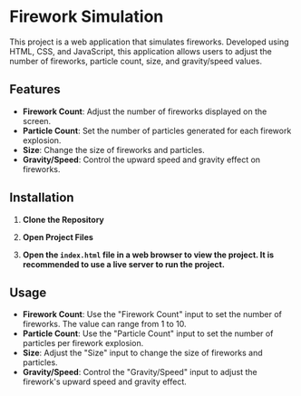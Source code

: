 # Firework Simulation

This project is a web application that simulates fireworks. Developed using HTML, CSS, and JavaScript, this application allows users to adjust the number of fireworks, particle count, size, and gravity/speed values.

## Features

- **Firework Count**: Adjust the number of fireworks displayed on the screen.
- **Particle Count**: Set the number of particles generated for each firework explosion.
- **Size**: Change the size of fireworks and particles.
- **Gravity/Speed**: Control the upward speed and gravity effect on fireworks.

## Installation

1. **Clone the Repository**

2. **Open Project Files**
   
3. **Open the `index.html` file in a web browser to view the project. It is recommended to use a live server to run the project.**

## Usage

- **Firework Count**: Use the "Firework Count" input to set the number of fireworks. The value can range from 1 to 10.
- **Particle Count**: Use the "Particle Count" input to set the number of particles per firework explosion.
- **Size**: Adjust the "Size" input to change the size of fireworks and particles.
- **Gravity/Speed**: Control the "Gravity/Speed" input to adjust the firework's upward speed and gravity effect.

